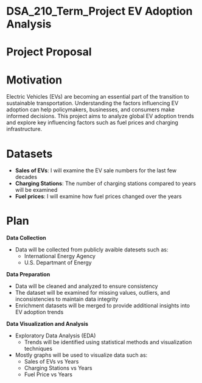 # DSA_210_Term_Project EV Adoption Analysis

# Project Proposal

# Motivation
Electric Vehicles (EVs) are becoming an essential part of the transition to sustainable transportation. Understanding the factors influencing EV adoption can help policymakers, businesses, and consumers make informed decisions. This project aims to analyze global EV adoption trends and explore key influencing factors such as fuel prices and charging infrastructure.

# Datasets
-	**Sales of EVs**: I will examine the EV sale numbers for the last few decades
-	**Charging Stations**: The number of charging stations compared to years will be examined
-	**Fuel prices**: I will examine how fuel prices changed over the years
  

# Plan
**Data Collection**
- Data will be collected from publicly avaible datesets such as:
  - International Energy Agency
  - U.S. Departmant of Energy

**Data Preparation**
- Data will be cleaned and analyzed to ensure consistency
- The dataset will be examined for missing values, outliers, and inconsistencies to maintain data integrity
- Enrichment datasets will be merged to provide additional insights into EV adoption trends

**Data Visualization and Analysis**
- Exploratory Data Analysis (EDA)
  - Trends will be identified using statistical methods and visualization techniques
- Mostly graphs will be used to visualize data such as:
  - Sales of EVs vs Years
  - Charging Stations vs Years
  - Fuel Price vs Years






